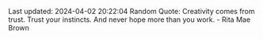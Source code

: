 Last updated: 2024-04-02 20:22:04
Random Quote: Creativity comes from trust. Trust your instincts. And never hope more than you work. - Rita Mae Brown